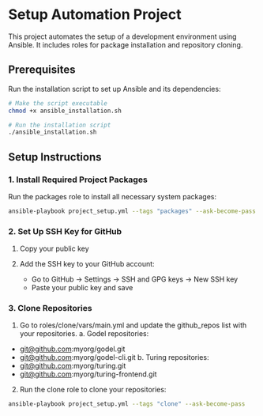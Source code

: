 # Setup Automation Project

This project automates the setup of a development environment using Ansible. It includes roles for package installation and repository cloning.

## Prerequisites

Run the installation script to set up Ansible and its dependencies:

```bash
# Make the script executable
chmod +x ansible_installation.sh

# Run the installation script
./ansible_installation.sh
```

## Setup Instructions

### 1. Install Required Project Packages

Run the packages role to install all necessary system packages:

```bash
ansible-playbook project_setup.yml --tags "packages" --ask-become-pass
```

### 2. Set Up SSH Key for GitHub
1. Copy your public key

2. Add the SSH key to your GitHub account:
   - Go to GitHub → Settings → SSH and GPG keys → New SSH key
   - Paste your public key and save

### 3. Clone Repositories

1. Go to roles/clone/vars/main.yml and update the github_repos list with your repositories.
a. Godel repositories: 
 - git@github.com:myorg/godel.git
 - git@github.com:myorg/godel-cli.git
b. Turing repositories:
 - git@github.com:myorg/turing.git
 - git@github.com:myorg/turing-frontend.git

2. Run the clone role to clone your repositories:

```bash
ansible-playbook project_setup.yml --tags "clone" --ask-become-pass
```